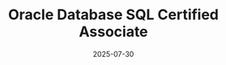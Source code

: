 ---
title: "Oracle Database SQL Certified Associate"
title_es: "Asociado Certificado en SQL de Base de Datos Oracle"
issuer: "Oracle"
issuer_es: "Oracle"
date: "2025-07-30"
category: "Database/SQL"
category_es: "Bases de Datos/SQL"
type: "certification"
type_es: "certificación"
credential_id: "10BD4EA8E39D96AB8127C9D7F1..."
credential_url: "https://catalog-education.oracle.com/ords/certview/sharebadge?id=10BD4EA8E39D96AB8127C9D7F1C7C04638949DEC0278C42095C1DAD8CFDF7E01"
pdf_url: "/certificates/img/Oracle_Database_SQL_Certified_Associate.jpg"
image: "/certificates/img/Oracle_Database_SQL_Certified_Associate.jpg"
description: "This certification validates a strong foundational knowledge in SQL as it applies to the Oracle Database. The credential is achieved by passing the 1Z0-071 exam, demonstrating proficiency in querying, manipulating, and defining data using SQL."
description_es: "Esta certificación valida un sólido conocimiento fundamental en SQL aplicado a la Base de Datos Oracle. La credencial se obtiene al aprobar el examen 1Z0-071, lo que demuestra competencia en la consulta, manipulación y definición de datos utilizando SQL."
skills: ["SQL","Oracle Database","Relational Databases","Data Querying","Data Manipulation Language (DML)","Data Definition Language (DDL)","Joins","Subqueries","Single-Row Functions","Database Concepts"]
featured: true
duration: "120 minutes (Exam duration)"
duration_es: "120 minutos (Duración del examen)"
study_hours: "N/A"
study_hours_es: "N/A"
content_covered: [
  "Relational Database Concepts (ERD)",
  "The SELECT statement (FROM, WHERE, GROUP BY, HAVING, ORDER BY)",
  "Restricting and Sorting Data",
  "Using Single-Row Functions (Character, Number, Date)",
  "Displaying Data from Multiple Tables (Joins)",
  "Using Subqueries and Set Operators",
  "Manipulating Data (INSERT, UPDATE, DELETE)",
  "Creating and Managing Tables (DDL, Constraints)"
]
content_covered_es: [
  "Conceptos de Bases de Datos Relacionales (DER)",
  "La sentencia SELECT (FROM, WHERE, GROUP BY, HAVING, ORDER BY)",
  "Restricción y Clasificación de Datos",
  "Uso de Funciones de Fila Única (Carácter, Número, Fecha)",
  "Visualización de Datos de Múltiples Tablas (Joins)",
  "Uso de Subconsultas y Operadores de Conjunto",
  "Manipulación de Datos (INSERT, UPDATE, DELETE)",
  "Creación y Gestión de Tablas (DDL, Restricciones)"
]
learning_outcomes: [
  "Use the SELECT statement to retrieve data from an Oracle database.",
  "Create reports of grouped data.",
  "Write complex queries using multiple-column and multiple-row subqueries.",
  "Manipulate data using DML commands (INSERT, UPDATE, DELETE).",
  "Create and manage schema objects like tables, views, and indexes."
]
learning_outcomes_es: [
  "Utilizar la sentencia SELECT para recuperar datos de una base de datos Oracle.",
  "Crear informes de datos agrupados.",
  "Escribir consultas complejas utilizando subconsultas de múltiples columnas y filas.",
  "Manipular datos utilizando comandos DML (INSERT, UPDATE, DELETE).",
  "Crear y gestionar objetos de esquema como tablas, vistas e índices."
]
---